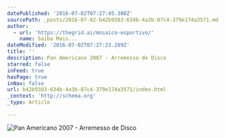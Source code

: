 ```yaml
---
datePublished: '2016-07-02T07:27:45.300Z'
sourcePath: _posts/2016-07-02-b42b9383-634b-4a3b-87c4-379e174a3571.md
author:
  - url: 'https://thegrid.ai/mosaico-esportivo/'
    name: Saiba Mais...
dateModified: '2016-07-02T07:27:23.289Z'
title: ''
description: Pan Americano 2007 - Arremesso de Disco
starred: false
inFeed: true
hasPage: true
inNav: false
url: b42b9383-634b-4a3b-87c4-379e174a3571/index.html
_context: 'http://schema.org'
_type: Article

---
```

![Pan Americano 2007 - Arremesso de Disco](https://the-grid-user-content.s3-us-west-2.amazonaws.com/7b63601b-d0cc-4793-b61c-6ab90a1bac9c.jpg)